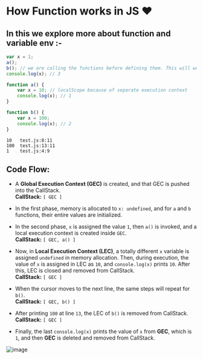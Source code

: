 # How Function works in JS ❤️

## In this we explore more about function and variable env :-

```js
var x = 1;
a();
b(); // we are calling the functions before defining them. This will work properly, as seen in Hoisting.
console.log(x); // 3

function a() {
    var x = 10; // localScope because of separate execution context
    console.log(x); // 1
}

function b() {
    var x = 100;
    console.log(x); // 2
}
```


```
10   test.js:8:11
100  test.js:13:11
1    test.js:4:9
```

## Code Flow:

- A **Global Execution Context (GEC)** is created, and that GEC is pushed into the CallStack.  
  **CallStack:** `[ GEC ]`

- In the first phase, memory is allocated to `x: undefined`, and for `a` and `b` functions, their entire values are initialized.

- In the second phase, `x` is assigned the value `1`, then `a()` is invoked, and a local execution context is created inside `GEC`.  
  **CallStack:** `[ GEC, a() ]`

- Now, in **Local Execution Context (LEC)**, a totally different `x` variable is assigned `undefined` in memory allocation. Then, during execution, the value of `x` is assigned in LEC as `10`, and `console.log(x)` prints `10`. After this, LEC is closed and removed from CallStack.  
  **CallStack:** `[ GEC ]`

- When the cursor moves to the next line, the same steps will repeat for `b()`.  
  **CallStack:** `[ GEC, b() ]`

- After printing `100` at line `13`, the LEC of `b()` is removed from CallStack.  
  **CallStack:** `[ GEC ]`

- Finally, the last `console.log(x)` prints the value of `x` from **GEC**, which is `1`, and then **GEC** is deleted and removed from CallStack.

![image](https://github.com/user-attachments/assets/73f23cf6-a0cf-437e-89fe-08cab2b71d45)


